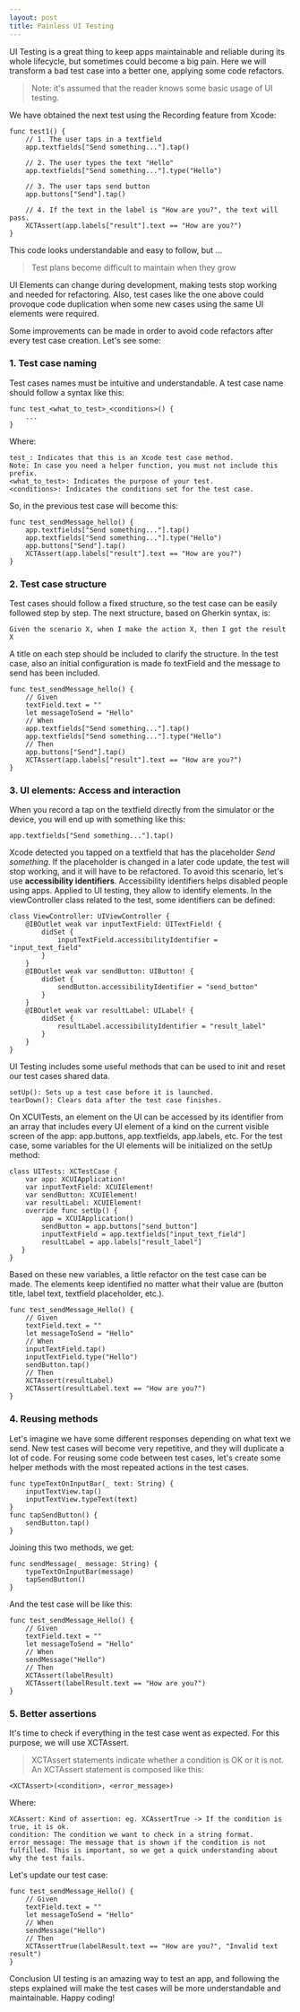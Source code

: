 ```yaml
---
layout: post
title: Painless UI Testing
---
```


UI Testing is a great thing to keep apps maintainable and reliable during its whole lifecycle, but sometimes could become a big pain.
Here we will transform a bad test case into a better one, applying some code refactors.
> Note: it's assumed that the reader knows some basic usage of UI testing.

We have obtained the next test using the Recording feature from Xcode:
```
func test1() {
    // 1. The user taps in a textfield
    app.textfields["Send something..."].tap()
    
    // 2. The user types the text "Hello"
    app.textfields["Send something..."].type("Hello")
    
    // 3. The user taps send button
    app.buttons["Send"].tap()
    
    // 4. If the text in the label is "How are you?", the text will pass.
    XCTAssert(app.labels["result"].text == "How are you?")
}
```

This code looks understandable and easy to follow, but …

> Test plans become difficult to maintain when they grow

UI Elements can change during development, making tests stop working and needed for refactoring.
Also, test cases like the one above could provoque code duplication when some new cases using the same UI elements were required.

Some improvements can be made in order to avoid code refactors after every test case creation. Let's see some:

### 1. Test case naming
Test cases names must be intuitive and understandable. A test case name should follow a syntax like this:
```
func test_<what_to_test>_<conditions>() {
    ...
}
```
Where:
```
test_: Indicates that this is an Xcode test case method. 
Note: In case you need a helper function, you must not include this prefix.
<what_to_test>: Indicates the purpose of your test.
<conditions>: Indicates the conditions set for the test case.
```

So, in the previous test case will become this:
```
func test_sendMessage_hello() {
    app.textfields["Send something..."].tap()
    app.textfields["Send something..."].type("Hello")
    app.buttons["Send"].tap()
    XCTAssert(app.labels["result"].text == "How are you?")
}
```
  
### 2. Test case structure
Test cases should follow a fixed structure, so the test case can be easily followed step by step. The next structure, based on Gherkin syntax, is:
```
Given the scenario X, when I make the action X, then I got the result X
```
A title on each step should be included to clarify the structure. In the test case, also an initial configuration is made fo textField and the message to send has been included.
```
func test_sendMessage_hello() {
    // Given
    textField.text = ""
    let messageToSend = "Hello"
    // When
    app.textfields["Send something..."].tap()
    app.textfields["Send something..."].type("Hello")
    // Then
    app.buttons["Send"].tap()
    XCTAssert(app.labels["result"].text == "How are you?")
}
```

### 3. UI elements: Access and interaction
When you record a tap on the textfield directly from the simulator or the device, you will end up with something like this:
```
app.textfields["Send something..."].tap()
```
Xcode detected you tapped on a textfield that has the placeholder *Send something*. If the placeholder is changed in a later code update, the test will stop working, and it will have to be refactored.
To avoid this scenario, let's use **accessibility identifiers**.
Accessibility identifiers helps disabled people using apps. Applied to UI testing, they allow to identify elements.
In the viewController class related to the test, some identifiers can be defined:
```
class ViewController: UIViewController {
    @IBOutlet weak var inputTextField: UITextField! {
        didSet {
            inputTextField.accessibilityIdentifier = "input_text_field"
        }
    }
    @IBOutlet weak var sendButton: UIButton! {
        didSet {
            sendButton.accessibilityIdentifier = "send_button"
        }
    }
    @IBOutlet weak var resultLabel: UILabel! {
        didSet {
            resultLabel.accessibilityIdentifier = "result_label"
        }
    }
}
```

UI Testing includes some useful methods that can be used to init and reset our test cases shared data.
```
setUp(): Sets up a test case before it is launched.
tearDown(): Clears data after the test case finishes.
```

On XCUITests, an element on the UI can be accessed by its identifier from an array that includes every UI element of a kind on the current visible screen of the app: app.buttons, app.textfields, app.labels, etc.
For the test case, some variables for the UI elements will be initialized on the setUp method:
```
class UITests: XCTestCase {
    var app: XCUIApplication!
    var inputTextField: XCUIElement!
    var sendButton: XCUIElement!
    var resultLabel: XCUIElement!
    override func setUp() {
        app = XCUIApplication()
        sendButton = app.buttons["send_button"]
        inputTextField = app.textfields["input_text_field"]
        resultLabel = app.labels["result_label"]
   }
}
```

Based on these new variables, a little refactor on the test case can be made. The elements keep identified no matter what their value are (button title, label text, textfield placeholder, etc.).
```
func test_sendMessage_Hello() {
    // Given
    textField.text = ""
    let messageToSend = "Hello"
    // When
    inputTextField.tap()
    inputTextField.type("Hello")
    sendButton.tap()
    // Then
    XCTAssert(resultLabel)
    XCTAssert(resultLabel.text == "How are you?")
}
```

### 4. Reusing methods
Let's imagine we have some different responses depending on what text we send. New test cases will become very repetitive, and they will duplicate a lot of code.
For reusing some code between test cases, let's create some helper methods with the most repeated actions in the test cases.
```
func typeTextOnInputBar(_ text: String) {
    inputTextView.tap()
    inputTextView.typeText(text)
}
func tapSendButton() {
    sendButton.tap()
}
```
Joining this two methods, we get:
```
func sendMessage(_ message: String) {
    typeTextOnInputBar(message)
    tapSendButton()
}
```
And the test case will be like this:
```
func test_sendMessage_Hello() {
    // Given
    textField.text = ""
    let messageToSend = "Hello"
    // When
    sendMessage("Hello")
    // Then
    XCTAssert(labelResult)
    XCTAssert(labelResult.text == "How are you?")
}
```

### 5. Better assertions
It's time to check if everything in the test case went as expected. For this purpose, we will use XCTAssert.
> XCTAssert statements indicate whether a condition is OK or it is not.
An XCTAssert statement is composed like this:
```
<XCTAssert>(<condition>, <error_message>)
```
Where:
```
XCAssert: Kind of assertion: eg. XCAssertTrue -> If the condition is true, it is ok.
condition: The condition we want to check in a string format.
error_message: The message that is shown if the condition is not fulfilled. This is important, so we get a quick understanding about why the test fails.
```

Let's update our test case:
```
func test_sendMessage_Hello() {
    // Given
    textField.text = ""
    let messageToSend = "Hello"
    // When
    sendMessage("Hello")
    // Then
    XCTAssertTrue(labelResult.text == "How are you?", "Invalid text result")
}
```
Conclusion
UI testing is an amazing way to test an app, and following the steps explained will make the test cases will be more understandable and maintainable.
Happy coding!
